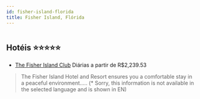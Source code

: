 ```yaml
---
id: fisher-island-florida
title: Fisher Island, Flórida
---
```


<center><img src="https://assets.cosmos-data.com/1/160a87ec38e309c6770d0a42a061f126-131039.jpg" alt="" /></center>


## Hotéis ⭐️⭐️⭐️⭐️⭐️

-    [The Fisher Island Club](https://www.hurb.com/aud/https://www.hurb.com/hoteis/fisher-island/the-fisher-island-club-JNP-JP908388?cmp=18055) Diárias a partir de R$2,239.53
   > The  Fisher Island Hotel and Resort ensures you a comfortable stay in a peaceful environment..... (* Sorry, this information is not available in the selected language and is shown in EN) 
